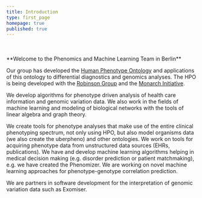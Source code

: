 ```yaml
---
title: Introduction
type: first_page
homepage: true
published: true
---
```


<br/>
<br/>
**Welcome to the Phenomics and Machine Learning Team in Berlin**

Our group has developed the <a href="http:///www.human-phenotype-ontology.org" target="_new">Human Phenotype Ontology</a> and applications of this ontology to differential diagnostics and genomics analyses. The HPO is being developed with the <a href="https://robinsongroup.github.io/" target="_new">Robinson Group</a> and the <a href="https://monarchinitiative.org/" target="_new">Monarch Initiative</a>.

We develop algorithms for phenotype driven analysis of health care information and genomic variation data. We also work in the  fields of machine learning and modeling of biological networks with the tools of linear algebra and graph theory. 

We create tools for phenotype analyses that make use of the entire clinical phenotyping spectrum, not only using HPO, but also   model organisms data (we also create the uberpheno) and other ontologies. We work on tools for acquiring phenotype data from unstructured data sources (EHRs, publications). We have and develop machine learning algorithms helping in medical decision making (e.g. disorder prediction or patient matchmaking), e.g. we have created the Phenomizer. We are working on novel machine learning approaches for phenotype-genotype correlation prediction.

We are partners in software development for the interpretation of genomic variation data such as Exomiser.


